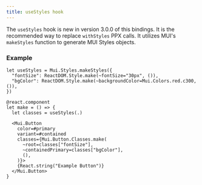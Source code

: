 ```yaml
---
title: useStyles hook
---
```


The `useStyles` hook is new in version 3.0.0 of this bindings. It is the
recommended way to replace `withStyles` PPX calls. It utilizes MUI's
`makeStyles` function to generate MUI Styles objects.

### Example

```rescript
let useStyles = Mui.Styles.makeStyles({
  "fontSize": ReactDOM.Style.make(~fontSize="30px", ()),
  "bgColor": ReactDOM.Style.make(~backgroundColor=Mui.Colors.red.c300, ()),
})

@react.component
let make = () => {
  let classes = useStyles(.)

  <Mui.Button
    color=#primary
    variant=#contained
    classes={Mui.Button.Classes.make(
      ~root=classes["fontSize"],
      ~containedPrimary=classes["bgColor"],
      (),
    )}>
    {React.string("Example Button")}
  </Mui.Button>
}
```
